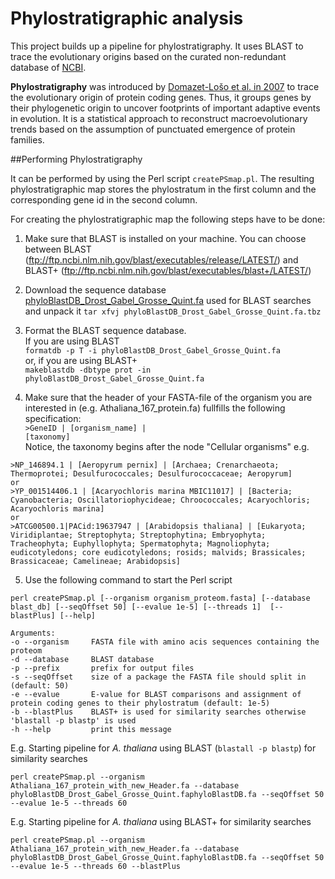Phylostratigraphic analysis
=================

This project builds up a pipeline for phylostratigraphy. It uses BLAST to trace the evolutionary origins based on the curated  non-redundant database of <a href="http://www.ncbi.nlm.nih.gov/">NCBI</a>.

__Phylostratigraphy__ was introduced by <a href="http://www.sciencedirect.com/science/article/pii/S0168952507002995">Domazet-Lo&scaron;o et al. in 2007</a> to trace the evolutionary origin of protein coding genes. Thus, it groups genes by their phylogenetic origin to uncover footprints of important adaptive events in evolution.
It is a statistical approach to reconstruct macroevolutionary trends based on the assumption of punctuated emergence of protein families.

##Performing Phylostratigraphy

It can be performed by using the Perl script `createPSmap.pl`. The resulting phylostratigraphic map stores the phylostratum in the first column and the corresponding gene id in the second column.

For creating the phylostratigraphic map the following steps have to be done:

1) Make sure that BLAST is installed on your machine. You can choose between BLAST (ftp://ftp.ncbi.nlm.nih.gov/blast/executables/release/LATEST/) and BLAST+ (ftp://ftp.ncbi.nlm.nih.gov/blast/executables/blast+/LATEST/)

2) Download the sequence database <a href="http://msbi.ipb-halle.de/download/phyloBlastDB_Drost_Gabel_Grosse_Quint.fa.tbz">phyloBlastDB_Drost_Gabel_Grosse_Quint.fa</a> used for BLAST searches and unpack it 
`tar xfvj phyloBlastDB_Drost_Gabel_Grosse_Quint.fa.tbz`

3) Format the BLAST sequence database.<br />
If you are using BLAST<br />
`formatdb -p T -i phyloBlastDB_Drost_Gabel_Grosse_Quint.fa`<br />
or, if you are using BLAST+<br />
`makeblastdb -dbtype prot -in phyloBlastDB_Drost_Gabel_Grosse_Quint.fa`<br />

4) Make sure that the header of your FASTA-file of the organism you are interested in (e.g. Athaliana_167_protein.fa) fullfills the following specification:<br />
<code>>GeneID | [organism_name] | [taxonomy]</code><br />
Notice, the taxonomy begins after the node "Cellular organisms" e.g.
```{terminal}
>NP_146894.1 | [Aeropyrum pernix] | [Archaea; Crenarchaeota; Thermoprotei; Desulfurococcales; Desulfurococcaceae; Aeropyrum]
or
>YP_001514406.1 | [Acaryochloris marina MBIC11017] | [Bacteria; Cyanobacteria; Oscillatoriophycideae; Chroococcales; Acaryochloris; Acaryochloris marina]
or
>ATCG00500.1|PACid:19637947 | [Arabidopsis thaliana] | [Eukaryota; Viridiplantae; Streptophyta; Streptophytina; Embryophyta; Tracheophyta; Euphyllophyta; Spermatophyta; Magnoliophyta; eudicotyledons; core eudicotyledons; rosids; malvids; Brassicales; Brassicaceae; Camelineae; Arabidopsis]
```

5) Use the following command to start the Perl script<br />
```terminal
perl createPSmap.pl [--organism organism_proteom.fasta] [--database blast_db] [--seqOffset 50] [--evalue 1e-5] [--threads 1]  [--blastPlus] [--help]

Arguments:
-o --organism     FASTA file with amino acis sequences containing the proteom
-d --database     BLAST database
-p --prefix       prefix for output files 
-s --seqOffset    size of a package the FASTA file should split in (default: 50)
-e --evalue       E-value for BLAST comparisons and assignment of protein coding genes to their phylostratum (default: 1e-5)
-b --blastPlus    BLAST+ is used for similarity searches otherwise 'blastall -p blastp' is used
-h --help         print this message
```

E.g. Starting pipeline for *A. thaliana* using BLAST (`blastall -p blastp`) for similarity searches<br />
```terminal
perl createPSmap.pl --organism Athaliana_167_protein_with_new_Header.fa --database phyloBlastDB_Drost_Gabel_Grosse_Quint.faphyloBlastDB.fa --seqOffset 50  --evalue 1e-5 --threads 60
```
E.g. Starting pipeline for *A. thaliana* using BLAST+ for similarity searches<br />
```terminal
perl createPSmap.pl --organism Athaliana_167_protein_with_new_Header.fa --database phyloBlastDB_Drost_Gabel_Grosse_Quint.faphyloBlastDB.fa --seqOffset 50  --evalue 1e-5 --threads 60 --blastPlus
```